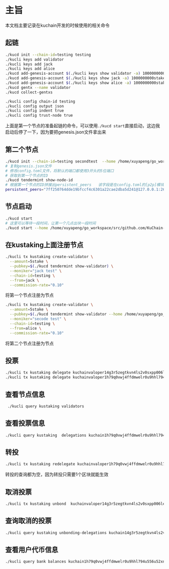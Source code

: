 # 主旨

本文档主要记录在kuchain开发的时候使用的相关命令

## 起链

```bash
./kucd init --chain-id=testing testing
./kucli keys add validator
./kucli keys add jack
./kucli keys add alice
./kucd add-genesis-account $(./kucli keys show validator -a) 1000000000stake,1000000000validatortoken
./kucd add-genesis-account $(./kucli keys show jack -a) 1000000000stake,1000000000validatortoken
./kucd add-genesis-account $(./kucli keys show alice -a) 1000000000stake,1000000000validatortoken
./kucd gentx --name validator
./kucd collect-gentxs

./kucli config chain-id testing
./kucli config output json
./kucli config indent true
./kucli config trust-node true
```

上面是第一个节点的准备起链的命令，可以使用`./kucd start`直接启动，这边我启动后停了一下，因为要把genesis.json文件拿出来

## 第二个节点

```bash
./kucd init --chain-id=testing secondtest  --home /home/xuyapeng/go_workspace/src/github.com/KuChain-io/data/kucddata1
# 复制genesis.json文件
# 修改config.toml文件，将默认的端口都使用3开头的5位端口
# 获取到第一个节点的ID
./kucd tendermint show-node-id
# 根据第一个节点的ID拼接出persistent_peers   该字段是在config.toml的[p2p]模块下
persistent_peers="7ff250764dde19bfccf4c6301a22cae2dba5d241@127.0.0.1:26656"
```

## 节点启动

```bash
./kucd start
# 这里可以等待一段时间，让第一个几点出块一段时间
./kucd start --home /home/xuyapeng/go_workspace/src/github.com/KuChain-io/data/kucddata1
```

## 在kustaking上面注册节点

```bash
./kucli tx kustaking create-validator \
  --amount=5stake \
  --pubkey=$(./kucd tendermint show-validator) \
  --moniker="jack test" \
  --chain-id=testing \
  --from=jack \
  --commission-rate="0.10"  
```

将第一个节点注册为节点

```bash
./kucli tx kustaking create-validator \
  --amount=5stake \
  --pubkey=$(./kucd tendermint show-validator --home /home/xuyapeng/go_workspace/src/github.com/KuChain-io/data/kucddata1) \
  --moniker="secode test" \
  --chain-id=testing \
  --from=alice \
  --commission-rate="0.10"
```

将第二个节点注册为节点

## 投票

```bash
./kucli tx kustaking delegate kuchainvaloper14g3r5zegtkvn4ls2v0sxpp006levx369e70udq 5000000stake --from jack
./kucli tx kustaking delegate kuchainvaloper1h79q0vwj4ffdmwelr0u9hhl794u556u5vtym5s 6000000stake --from alice
```

## 查看节点信息

```bash
 ./kucli query kustaking validators 
```

## 查看投票信息

```bash
./kucli query kustaking  delegations kuchain1h79q0vwj4ffdmwelr0u9hhl794u556u52xnynf
```

## 转投

```bash
./kucli tx kustaking redelegate kuchainvaloper1h79q0vwj4ffdmwelr0u9hhl794u556u5vtym5s kuchainvaloper14g3r5zegtkvn4ls2v0sxpp006levx369e70udq 300stake --from alice
```

转投的查询都为空，因为转投只需要1个区块就能生效

## 取消投票

```bash
./kucli tx kustaking unbond  kuchainvaloper14g3r5zegtkvn4ls2v0sxpp006levx369e70udq 100stake --from alice
```

## 查询取消的投票

```bash
./kucli query kustaking unbonding-delegations kuchain14g3r5zegtkvn4ls2v0sxpp006levx369lncr2e
```

## 查看用户代币信息

```bash
./kucli query bank balances kuchain1h79q0vwj4ffdmwelr0u9hhl794u556u52xnynf
```

